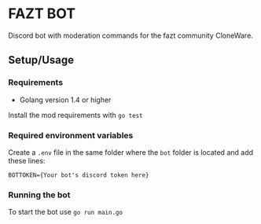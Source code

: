 # FAZT BOT

Discord bot with moderation commands for the fazt community CloneWare.

## Setup/Usage

### Requirements

- Golang version 1.4 or higher

Install the mod requirements with `go test`

### Required environment variables

Create a `.env` file in the same folder where the `bot` folder is located and add these lines:

```
BOTTOKEN={Your bot's discord token here}

```

### Running the bot

To start the bot use `go run main.go`

